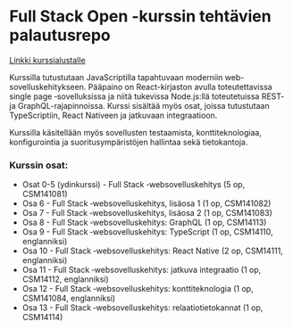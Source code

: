 # Full Stack Open -kurssin tehtävien palautusrepo
[Linkki kurssialustalle](https://fullstackopen.com/)

Kurssilla tutustutaan JavaScriptilla tapahtuvaan moderniin web-sovelluskehitykseen. 
Pääpaino on React-kirjaston avulla toteutettavissa single page ‑sovelluksissa ja niitä tukevissa Node.js:llä toteutetuissa REST- ja GraphQL-rajapinnoissa. 
Kurssi sisältää myös osat, joissa tutustutaan TypeScriptiin, React Nativeen ja jatkuvaan integraatioon.

Kurssilla käsitellään myös sovellusten testaamista, konttiteknologiaa, konfigurointia ja suoritusympäristöjen hallintaa sekä tietokantoja.

### Kurssin osat:
* Osat 0-5 (ydinkurssi) - Full Stack ‑websovelluskehitys (5 op, CSM141081)
* Osa 6 - Full Stack ‑websovelluskehitys, lisäosa 1 (1 op, CSM141082)
* Osa 7 - Full Stack ‑websovelluskehitys, lisäosa 2 (1 op, CSM141083)
* Osa 8 - Full Stack ‑websovelluskehitys: GraphQL (1 op, CSM14113)
* Osa 9 - Full Stack ‑websovelluskehitys: TypeScript (1 op, CSM14110, englanniksi)
* Osa 10 - Full Stack ‑websovelluskehitys: React Native (2 op, CSM14111, englanniksi)
* Osa 11 - Full Stack ‑websovelluskehitys: jatkuva integraatio (1 op, CSM14112, englanniksi)
* Osa 12 - Full Stack ‑websovelluskehitys: konttiteknologia (1 op, CSM141084, englanniksi)
* Osa 13 - Full Stack ‑websovelluskehitys: relaatiotietokannat (1 op, CSM14114)
